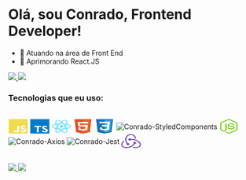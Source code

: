 # Olá, sou Conrado, Frontend Developer!

- 🔭 Atuando na área de Front End
- 🌱 Aprimorando React.JS

<div>
  <a href="https://beacons.ai/ConradoCapistrano">
    <img height="180em" src="https://github-readme-stats-git-masterrstaa-rickstaa.vercel.app/api?username=ConradoCapistrano&theme=tokyonight"/>
    <img height="180em" src="https://github-readme-stats.vercel.app/api/top-langs/?username=ConradoCapistrano&theme=tokyonight"/>
  </a>
</div>

### Tecnologias que eu uso:

<div style="display: inline_block"><br>
  <img align="center" alt="Conrado-Js" height="30" width="40" src="https://raw.githubusercontent.com/devicons/devicon/master/icons/javascript/javascript-plain.svg">
  <img align="center" alt="Conrado-Ts" height="30" width="40" src="https://raw.githubusercontent.com/devicons/devicon/master/icons/typescript/typescript-plain.svg">
  <img align="center" alt="Conrado-React" height="30" width="40" src="https://raw.githubusercontent.com/devicons/devicon/master/icons/react/react-original.svg">
  <img align="center" alt="Conrado-HTML" height="30" width="40" src="https://raw.githubusercontent.com/devicons/devicon/master/icons/html5/html5-original.svg">
  <img align="center" alt="Conrado-CSS" height="30" width="40" src="https://raw.githubusercontent.com/devicons/devicon/master/icons/css3/css3-original.svg">
  <img align="center" alt="Conrado-StyledComponents" height="30" width="40" src="https://styled-components.com/logo.png" />
  <img align="center" alt="Conrado-NodeJs" height="30" width="40" src="https://raw.githubusercontent.com/devicons/devicon/master/icons/nodejs/nodejs-original.svg" />
  <img align="center" alt="Conrado-Axios" height="30" width="40" src="https://axios-http.com/assets/logo.svg" />
  <img align="center" alt="Conrado-Jest" height="30" width="40" src="https://cdn.jsdelivr.net/gh/devicons/devicon/icons/jest/jest-plain.svg" />
  <img align="center" alt="Conrado-Redux" height="30" width="40" src="https://raw.githubusercontent.com/devicons/devicon/master/icons/redux/redux-original.svg" />
</div>

##

<div>
  <a href="mailto:capistrano.conrado@gmail.com">
    <img src="https://img.shields.io/badge/-Gmail-%23333?style=for-the-badge&logo=gmail&logoColor=white" target="_blank">
  </a>
  <a href="https://www.linkedin.com/in/conrado-capistrano88" target="_blank">
    <img src="https://img.shields.io/badge/-LinkedIn-%230077B5?style=for-the-badge&logo=linkedin&logoColor=white" target="_blank">
  </a> 
</div>
